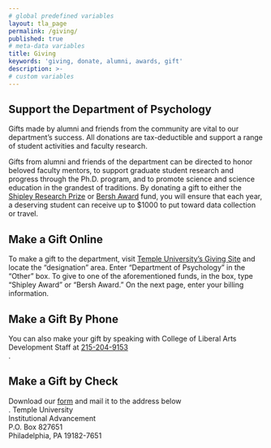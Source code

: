 ```yaml
---
# global predefined variables
layout: tla_page
permalink: /giving/
published: true
# meta-data variables
title: Giving
keywords: 'giving, donate, alumni, awards, gift'
description: >-
# custom variables
---
```

## Support the Department of Psychology
Gifts made by alumni and friends from the community are vital to our department’s success. All donations are tax-deductible and support a range of student activities and faculty research.

Gifts from alumni and friends of the department can be directed to honor beloved faculty mentors, to support graduate student research and progress through the Ph.D. program, and to promote science and science education in the grandest of traditions. By donating a gift to either the [Shipley Research Prize](https://docs.google.com/document/d/12GfNkpR1of_akLzA9sY_U6F_m9_YXGKMOo_Yl6BYDqM/edit?usp=sharing) or [Bersh Award](https://docs.google.com/document/d/1BHIq950hysD2EpMVrJ1s-Vhd-eaS8d2lH3b207wRuU4/edit?usp=sharing) fund, you will ensure that each year, a deserving student can receive up to $1000 to put toward data collection or travel.

## Make a Gift Online
To make a gift to the department, visit [Temple University’s Giving Site](https://advancement-sec.temple.edu/s/705/giving/19/interior_form.aspx?sid=705&gid=1&pgid=3813&cid=5100&bledit=1&dids=.611.50.158.134.668.306.5&sort=1&appealcode=SOL_CUSTOMURL) and locate the “designation” area. Enter “Department of Psychology” in the “Other” box. To give to one of the aforementioned funds, in the box, type “Shipley Award” or “Bersh Award.” On the next page, enter your billing information.

## Make a Gift By Phone
You can also make your gift by speaking with College of Liberal Arts Development Staff at [215-204-9153](tel:2152049153)<br>.

## Make a Gift by Check
Download our [form](https://www.cla.temple.edu/wp-content/uploads/2010/11/CLA-Gift-Form.pdf) and mail it to the address below<br>.
Temple University<br>
Institutional Advancement<br>
P.O. Box 827651<br>
Philadelphia, PA 19182-7651<br>
